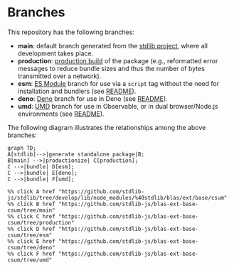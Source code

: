 <!--

@license Apache-2.0

Copyright (c) 2022 The Stdlib Authors.

Licensed under the Apache License, Version 2.0 (the "License");
you may not use this file except in compliance with the License.
You may obtain a copy of the License at

    http://www.apache.org/licenses/LICENSE-2.0

Unless required by applicable law or agreed to in writing, software
distributed under the License is distributed on an "AS IS" BASIS,
WITHOUT WARRANTIES OR CONDITIONS OF ANY KIND, either express or implied.
See the License for the specific language governing permissions and
limitations under the License.

-->

# Branches

This repository has the following branches:

-   **main**: default branch generated from the [stdlib project][stdlib-url], where all development takes place.
-   **production**: [production build][production-url] of the package (e.g., reformatted error messages to reduce bundle sizes and thus the number of bytes transmitted over a network).
-   **esm**: [ES Module][esm-url] branch for use via a `script` tag without the need for installation and bundlers (see [README][esm-readme]).
-   **deno**: [Deno][deno-url] branch for use in Deno (see [README][deno-readme]).
-   **umd**: [UMD][umd-url] branch for use in Observable, or in dual browser/Node.js environments (see [README][umd-readme]).

The following diagram illustrates the relationships among the above branches:

```mermaid
graph TD;
A[stdlib]-->|generate standalone package|B;
B[main] -->|productionize| C[production];
C -->|bundle| D[esm];
C -->|bundle| E[deno];
C -->|bundle| F[umd];

%% click A href "https://github.com/stdlib-js/stdlib/tree/develop/lib/node_modules/%40stdlib/blas/ext/base/csum"
%% click B href "https://github.com/stdlib-js/blas-ext-base-csum/tree/main"
%% click C href "https://github.com/stdlib-js/blas-ext-base-csum/tree/production"
%% click D href "https://github.com/stdlib-js/blas-ext-base-csum/tree/esm"
%% click E href "https://github.com/stdlib-js/blas-ext-base-csum/tree/deno"
%% click F href "https://github.com/stdlib-js/blas-ext-base-csum/tree/umd"
```

[stdlib-url]: https://github.com/stdlib-js/stdlib/tree/develop/lib/node_modules/%40stdlib/blas/ext/base/csum
[production-url]: https://github.com/stdlib-js/blas-ext-base-csum/tree/production
[deno-url]: https://github.com/stdlib-js/blas-ext-base-csum/tree/deno
[deno-readme]: https://github.com/stdlib-js/blas-ext-base-csum/blob/deno/README.md
[umd-url]: https://github.com/stdlib-js/blas-ext-base-csum/tree/umd
[umd-readme]: https://github.com/stdlib-js/blas-ext-base-csum/blob/umd/README.md
[esm-url]: https://github.com/stdlib-js/blas-ext-base-csum/tree/esm
[esm-readme]: https://github.com/stdlib-js/blas-ext-base-csum/blob/esm/README.md
